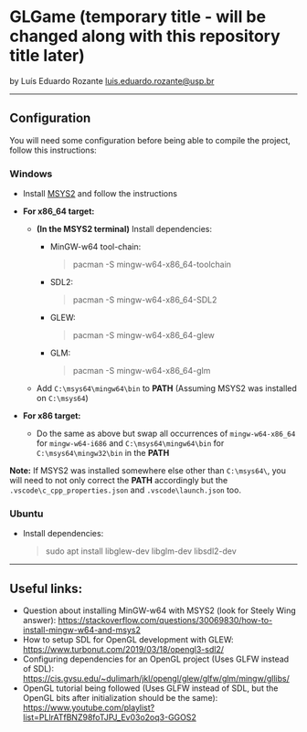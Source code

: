 # GLGame (temporary title - will be changed along with this repository title later)
by Luís Eduardo Rozante <luis.eduardo.rozante@usp.br>

---

## Configuration

You will need some configuration before being able to compile the project, follow this instructions:

### Windows

- Install [MSYS2](https://www.msys2.org/) and follow the instructions

- **For x86_64 target:**         
    
    - **(In the MSYS2 terminal)** Install dependencies:

        - MinGW-w64 tool-chain:

            > pacman -S mingw-w64-x86_64-toolchain

        - SDL2:

            > pacman -S mingw-w64-x86_64-SDL2

        - GLEW:

            > pacman -S mingw-w64-x86_64-glew

        - GLM:

            > pacman -S mingw-w64-x86_64-glm

  - Add `C:\msys64\mingw64\bin` to **PATH** (Assuming MSYS2 was installed on `C:\msys64`)

- **For x86 target:** 
  - Do the same as above but swap all occurrences of `mingw-w64-x86_64` for `mingw-w64-i686` and `C:\msys64\mingw64\bin` for `C:\msys64\mingw32\bin` in the **PATH**

**Note:** If MSYS2 was installed somewhere else other than `C:\msys64\`, you will need to not only correct the **PATH** accordingly but the `.vscode\c_cpp_properties.json` and `.vscode\launch.json` too.

### Ubuntu

- Install dependencies:

    > sudo apt install libglew-dev libglm-dev libsdl2-dev 

---

## Useful links:

* Question about installing MinGW-w64 with MSYS2 (look for Steely Wing answer): https://stackoverflow.com/questions/30069830/how-to-install-mingw-w64-and-msys2
* How to setup SDL for OpenGL development with GLEW: https://www.turbonut.com/2019/03/18/opengl3-sdl2/
* Configuring dependencies for an OpenGL project (Uses GLFW instead of SDL): https://cis.gvsu.edu/~dulimarh/jkl/opengl/glew/glfw/glm/mingw/gllibs/
* OpenGL tutorial being followed (Uses GLFW instead of SDL, but the OpenGL bits after initialization should be the same): https://www.youtube.com/playlist?list=PLlrATfBNZ98foTJPJ_Ev03o2oq3-GGOS2